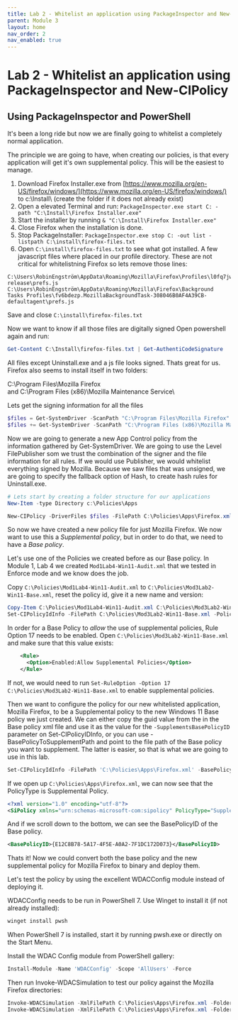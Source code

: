 ```yaml
---
title: Lab 2 - Whitelist an application using PackageInspector and New-CIPolicy
parent: Module 3
layout: home
nav_order: 2
nav_enabled: true
---
```


# Lab 2 - Whitelist an application using PackageInspector and New-CIPolicy


## Using PackageInspector and PowerShell

It's been a long ride but now we are finally going to whitelist a completely normal application.

The principle we are going to have, when creating our policies, is that every application will get it's own supplemental policy. This will be the easiest to manage.


1. Download Firefox Installer.exe from [https://www.mozilla.org/en-US/firefox/windows/](https://www.mozilla.org/en-US/firefox/windows/) to c:\Install\ (create the folder if it does not already exist)
2. Open a elevated Terminal and run: `PackageInspector.exe start C: -path "C:\Install\Firefox Installer.exe"`
3. Start the installer by running `& "C:\Install\Firefox Installer.exe"`
4. Close Firefox when the installation is done.
5. Stop PackageInstaller: `PackageInspector.exe stop C: -out list -listpath C:\install\firefox-files.txt`
6. Open `C:\install\firefox-files.txt` to see what got installed. A few javascript files where placed in our profile directory. These are not critical for whitelistning Firefox so lets remove those lines:

```
C:\Users\RobinEngström\AppData\Roaming\Mozilla\Firefox\Profiles\l0fq7jw3.default-release\prefs.js
C:\Users\RobinEngström\AppData\Roaming\Mozilla\Firefox\Background Tasks Profiles\fv6bdezp.MozillaBackgroundTask-308046B0AF4A39CB-defaultagent\prefs.js
```
Save and close `C:\install\firefox-files.txt`


Now we want to know if all those files are digitally signed
Open powershell again and run:
```powershell
Get-Content C:\Install\firefox-files.txt | Get-AuthentiCodeSignature
```
All files except Uninstall.exe and a js file looks signed. Thats great for us. Firefox also seems to install itself in two folders:

C:\Program Files\Mozilla Firefox\
and
C:\Program Files (x86)\Mozilla Maintenance Service\

Lets get the signing information for all the files

```powershell
$files = Get-SystemDriver -ScanPath "C:\Program Files\Mozilla Firefox" -UserPEs -NoShadowCopy
$files += Get-SystemDriver -ScanPath "C:\Program Files (x86)\Mozilla Maintenance Service\" -UserPEs -NoShadowCopy
```

Now we are going to generate a new App Control policy from the information gathered by Get-SystemDriver. We are going to use the Level FilePublisher som we trust the combination of the signer and the file information for all rules. If we would use Publisher, we would whitelist everything signed by Mozilla. Because we saw files that was unsigned, we are going to specify the fallback option of Hash, to create hash rules for Uninstall.exe.

```powershell
# Lets start by creating a folder structure for our applications
New-Item -type Directory c:\Policies\Apps

New-CIPolicy -DriverFiles $files -FilePath C:\Policies\Apps\Firefox.xml -Level FilePublisher -Fallback Hash
```

So now we have created a new policy file for just Mozilla Firefox.
We now want to use this a *Supplemental policy*, but in order to do that, we need to have a *Base policy*.
 
Let's use one of the Policies we created before as our Base policy. In Module 1, Lab 4 we created `Mod1Lab4-Win11-Audit.xml` that we tested in Enforce mode and we know does the job.

Copy `C:\Policies\Mod1Lab4-Win11-Audit.xml` to `C:\Policies\Mod3Lab2-Win11-Base.xml`, reset the policy id, give it a new name and version:

```powershell
Copy-Item C:\Policies\Mod1Lab4-Win11-Audit.xml C:\Policies\Mod3Lab2-Win11-Base.xml
Set-CIPolicyIdInfo -FilePath C:\Policies\Mod3Lab2-Win11-Base.xml -PolicyName "Win11 Base Policy (UMCI/KMCI)" -PolicyId "20241017" -ResetPolicyID
```

In order for a Base Policy to *allow* the use of supplemental policies, Rule Option 17 needs to be enabled. Open `C:\Policies\Mod3Lab2-Win11-Base.xml`
and make sure that this value exists:

```xml
    <Rule>
      <Option>Enabled:Allow Supplemental Policies</Option>
    </Rule>
```

If not, we would need to run `Set-RuleOption -Option 17 C:\Policies\Mod3Lab2-Win11-Base.xml` to enable supplemental policies.


Then we want to configure the policy for our new whitelisted application, Mozilla Firefox, to be a Supplemental policy to the new Windows 11 Base policy we just created.
We can either copy the guid value from the <BasePolicyID> in the Base policy xml file and use it as the value for the `-SupplementsBasePolicyID` parameter on Set-CIPolicyIDInfo, or you can use -BasePolicyToSupplementPath and point to the file path of the Base policy you want to supplement. The latter is easier, so that is what we are going to use in this lab.

```powershell
Set-CIPolicyIdInfo -FilePath 'C:\Policies\Apps\Firefox.xml' -BasePolicyToSupplementPath C:\Policies\Mod3Lab2-Win11-Base.xml
```

If we open up `C:\Policies\Apps\Firefox.xml`, we can now see that the PolicyType is Supplemental Policy.

```xml
<?xml version="1.0" encoding="utf-8"?>
<SiPolicy xmlns="urn:schemas-microsoft-com:sipolicy" PolicyType="Supplemental Policy">
```

And if we scroll down to the bottom, we can see the BasePolicyID of the Base policy.

```xml
<BasePolicyID>{E12C8B78-5A17-4F5E-A0A2-7F1DC172D073}</BasePolicyID>
```


Thats it! Now we could convert both the base policy and the new supplemental policy for Mozilla Firefox to binary and deploy them.


Let's test the policy by using the excellent WDACConfig module instead of deploying it.

WDACConfig needs to be run in PowerShell 7. Use Winget to install it (if not already installed):
```powershell
winget install pwsh
```

When PowerShell 7 is installed, start it by running pwsh.exe or directly on the Start Menu.

Install the WDAC Config module from PowerShell gallery:

```powershell
Install-Module -Name 'WDACConfig' -Scope 'AllUsers' -Force
```
Then run Invoke-WDACSimulation to test our policy against the Mozilla Firefox directories:

```powershell
Invoke-WDACSimulation -XmlFilePath C:\Policies\Apps\Firefox.xml -Folderpath "C:\Program Files\Mozilla Firefox"
Invoke-WDACSimulation -XmlFilePath C:\Policies\Apps\Firefox.xml -Folderpath "C:\Program Files (x86)\Mozilla Maintenance Service\"
```